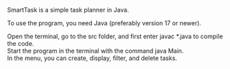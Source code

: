 SmartTask is a simple task planner in Java.  

To use the program, you need Java (preferably version 17 or newer).  

Open the terminal, go to the src folder, and first enter javac *.java to compile the code.  
Start the program in the terminal with the command java Main.  
In the menu, you can create, display, filter, and delete tasks.  

